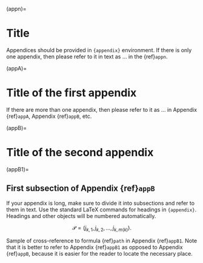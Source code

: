 
(appn)=
# Title 

Appendices should be provided in `{appendix}` environment. If there is only one appendix,
then please refer to it in text as ... in the {ref}`appn`.

(appA)=
# Title of the first appendix 

If there are more than one appendix, then please refer to it
as ... in Appendix {ref}`appA`, Appendix {ref}`appB`, etc.

(appB)=
# Title of the second appendix 

(appB1)=
## First subsection of Appendix {ref}`appB`

If your appendix is long, make sure to divide it into subsections and refer to them in text. Use the standard LaTeX commands for headings in `{appendix}`.
Headings and other objects will be numbered automatically.

$$
\begin{equation}
\label{path}
\mathcal{P}=(j_{k,1},j_{k,2},\dots,j_{k,m(k)}).
\end{equation}
$$

Sample of cross-reference to formula {ref}`path` in Appendix {ref}`appB1`.
Note that it is better to refer to Appendix {ref}`appB1` as opposed to Appendix {ref}`appB`, because it is easier for the reader to locate the necessary place. 
